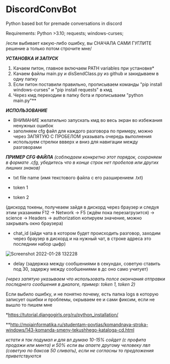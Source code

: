# DiscordConvBot
Python based bot for premade conversations in discord

Requirements:
Python >3.10;
requests;
windows-curses;

/если выбивает какую-либо ошибку, вы СНАЧАЛА САМИ ГУГЛИТЕ решение а только потом строчите мне/

***УСТАНОВКА И ЗАПУСК***
1. Качаем питон, главное включаем PATH variables при установке*
2. Качаем файлы main.py и disSendClass.py из github и закидываем в одну папку
3. Если питон поставили правильно, прописываем команды "pip install windows-curses" и "pip install requests" в кмд
4. Через кмд переходим в папку бота и прописываем "python main.py"**

***ИСПОЛЬЗОВАНИЕ***
- ВНИМАНИЕ желатильно запускать кмд во весь экран во избежания ненужных ошибок
- заполняем cfg файл для каждого разговора по примеру, можно через ЗАПЯТУЮ С ПРОБЕЛОМ указывать очередь выполнения
- используем стрелки ввверх и вниз для навигации между разговорами


***ПРИМЕР CFG ФАЙЛА*** *(соблюдаем конкретно этот порядок, сохраняем в формате .cfg, убедитесь что в конце строк нет пробелов или других лишних знаков)*

- txt file name     (имя текстового файла с его разширением .txt)

- token 1

- token 2

(дискорд токены, получеаем зайдя в дискорд через браузер и следуя этим указаниям F12 -> Network -> F5 (ждём пока перезагрузится) -> science -> Headers -> authorization копируем значение, можно закрывать окно браузера)
                  
- chat_id           (айди чата в котором будет происходить разговор, заходим через браузер в дискорд и на нужный чат, в строке адреса это последнии набор цыфр)

![Screenshot 2022-01-28 132228](https://user-images.githubusercontent.com/85110229/151538664-45e13e0d-b53f-472e-bfb4-13e95fdc76f8.png)

- delay             (задержка между сообшениями в секундах, советую ставить под 30, задержу между сообшениями в дс оно само учитует)

*(через запятую указываем что использовать полсе окончания отправки последнего сообшения в диалоге, пример: token 1, token 2)*



Если выбило ошибку, и не понятно почему, есть папка logs в которую записует ошибки и проблемы, окрываем ее и сами фиксим, если не вышло то пишем мне



*https://tutorial.djangogirls.org/ru/python_installation/

**http://mojainformatika.ru/studentam-povtias/komandnaya-stroka-windows/143-komanda-smeny-tekushhego-kataloga-cd.html


*кстати я так подумал и для вл думаю 10-15% сойдет (с профита продажи или минта) и 50% если вы апаете другому человеку лвл (советую по баксов 50 сливать), если не согласны то предложения приветствуются*
